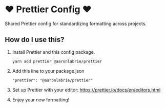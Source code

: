 # ♥️ Prettier Config ♥️

Shared Prettier config for standardizing formatting across projects.

## How do I use this?

1. Install Prettier and this config package.

    ```
    yarn add prettier @aaronlabrie/prettier
    ```

1. Add this line to your package.json

    ```
    "prettier": "@aaronlabrie/prettier"
    ```

1. Set up Prettier with your editor: https://prettier.io/docs/en/editors.html

1. Enjoy your new formatting!